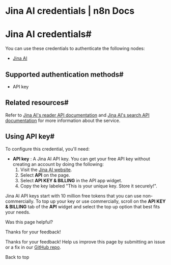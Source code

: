 # Jina AI credentials | n8n Docs

[ ](https://github.com/n8n-io/n8n-docs/edit/main/docs/integrations/builtin/credentials/jinaai.md "Edit this page")

# Jina AI credentials#

You can use these credentials to authenticate the following nodes:

  * [Jina AI](../../app-nodes/n8n-nodes-base.jinaai/)

## Supported authentication methods#

  * API key

## Related resources#

Refer to [Jina AI's reader API documentation](https://r.jina.ai/docs) and [Jina AI's search API documentation](https://s.jina.ai/docs) for more information about the service.

## Using API key#

To configure this credential, you'll need:

  * **API key** : A Jina AI API key. You can get your free API key without creating an account by doing the following:
    1. Visit the [Jina AI website](https://jina.ai/).
    2. Select **API** on the page.
    3. Select **API KEY & BILLING** in the API app widget.
    4. Copy the key labeled "This is your unique key. Store it securely!".

Jina AI API keys start with 10 million free tokens that you can use non-commercially. To top up your key or use commercially, scroll on the **API KEY & BILLING** tab of the **API** widget and select the top up option that best fits your needs.

Was this page helpful? 

Thanks for your feedback! 

Thanks for your feedback! Help us improve this page by submitting an issue or a fix in our [GitHub repo](https://github.com/n8n-io/n8n-docs). 

Back to top